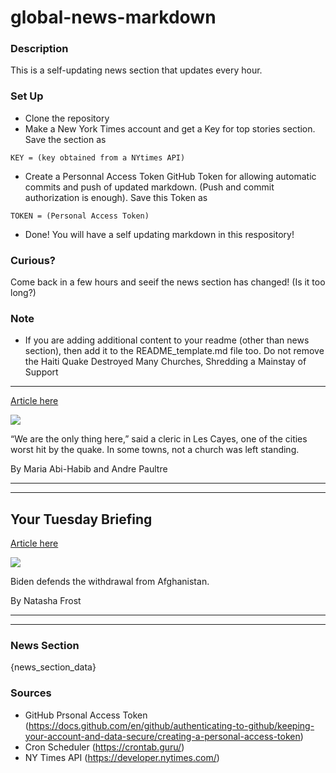 # global-news-markdown

### Description 
This is a self-updating news section that updates every hour.

### Set Up 
* Clone the repository
* Make a New York Times account and get a Key for top stories section. Save the section as 
 ```
 KEY = (key obtained from a NYtimes API)
 ```
*  Create a Personnal Access Token GitHub Token for allowing automatic commits and push of updated markdown. (Push and commit authorization is enough). Save this Token as 
```
TOKEN = (Personal Access Token)
```
* Done! You will have a self updating markdown in this respository!

### Curious?
Come back in a few hours and seeif the news section has changed! (Is it too long?)

### Note
* If you are adding additional content to your readme (other than news section), then add it to the README_template.md file too. Do not remove the Haiti Quake Destroyed Many Churches, Shredding a Mainstay of Support
--------------------------------------------------------------------

[Article here](https://www.nytimes.com/2021/08/16/world/americas/haiti-earthquake-aid-grace.html)

[![](https://static01.nyt.com/images/2021/08/16/world/16HAITI-LEDE/16HAITI-LEDE-superJumbo.jpg)](https://www.nytimes.com/2021/08/16/world/americas/haiti-earthquake-aid-grace.html)

“We are the only thing here,” said a cleric in Les Cayes, one of the cities worst hit by the quake. In some towns, not a church was left standing.

By Maria Abi-Habib and Andre Paultre

* * *

* * *

Your Tuesday Briefing
---------------------

[Article here](https://www.nytimes.com/2021/08/16/briefing/afghanistan-haiti-coronavirus-boosters.html)

[![](https://static01.nyt.com/images/2021/08/17/us/17ambriefing-europe-nl-promo/merlin_193342167_3ccde99f-d574-4ac6-b642-04f7caa8743e-superJumbo.jpg)](https://www.nytimes.com/2021/08/16/briefing/afghanistan-haiti-coronavirus-boosters.html)

Biden defends the withdrawal from Afghanistan.

By Natasha Frost

* * *

* * *

### News Section 
{news_section_data}


### Sources 
* GitHub Prsonal Access Token (https://docs.github.com/en/github/authenticating-to-github/keeping-your-account-and-data-secure/creating-a-personal-access-token)
* Cron Scheduler (https://crontab.guru/)
* NY Times API (https://developer.nytimes.com/)

